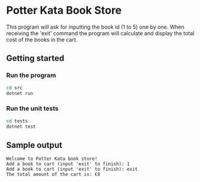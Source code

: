 # Potter Kata Book Store
This program will ask for inputting the book id (1 to 5) one by one.
When receiving the 'exit' command the program will calculate and display the total cost of the books in the cart. 

## Getting started

### Run the program
```bash
cd src
dotnet run
```

### Run the unit tests
```bash
cd tests
dotnet test
``` 

## Sample output
```
Welcome to Potter Kata book store!
Add a book to cart (input 'exit' to finish): 1
Add a book to cart (input 'exit' to finish): exit
The total amount of the cart is: €8
```
